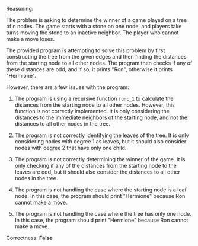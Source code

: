 Reasoning:

The problem is asking to determine the winner of a game played on a tree of n nodes. The game starts with a stone on one node, and players take turns moving the stone to an inactive neighbor. The player who cannot make a move loses.

The provided program is attempting to solve this problem by first constructing the tree from the given edges and then finding the distances from the starting node to all other nodes. The program then checks if any of these distances are odd, and if so, it prints "Ron", otherwise it prints "Hermione".

However, there are a few issues with the program:

1. The program is using a recursive function `func_1` to calculate the distances from the starting node to all other nodes. However, this function is not correctly implemented. It is only considering the distances to the immediate neighbors of the starting node, and not the distances to all other nodes in the tree.

2. The program is not correctly identifying the leaves of the tree. It is only considering nodes with degree 1 as leaves, but it should also consider nodes with degree 2 that have only one child.

3. The program is not correctly determining the winner of the game. It is only checking if any of the distances from the starting node to the leaves are odd, but it should also consider the distances to all other nodes in the tree.

4. The program is not handling the case where the starting node is a leaf node. In this case, the program should print "Hermione" because Ron cannot make a move.

5. The program is not handling the case where the tree has only one node. In this case, the program should print "Hermione" because Ron cannot make a move.

Correctness: **False**